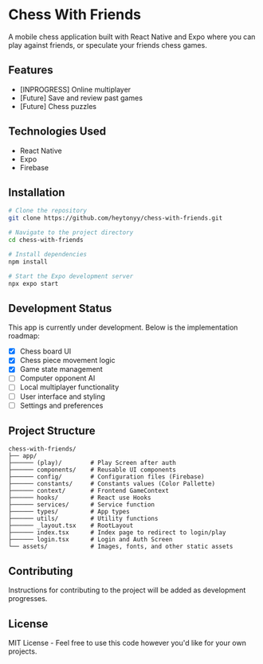 # Chess With Friends

A mobile chess application built with React Native and Expo where you can play against friends, or speculate your friends chess games.

## Features

- [INPROGRESS] Online multiplayer
- [Future] Save and review past games
- [Future] Chess puzzles

## Technologies Used

- React Native
- Expo
- Firebase

## Installation

```bash
# Clone the repository
git clone https://github.com/heytonyy/chess-with-friends.git

# Navigate to the project directory
cd chess-with-friends

# Install dependencies
npm install

# Start the Expo development server
npx expo start
```

## Development Status

This app is currently under development. Below is the implementation roadmap:

- [x] Chess board UI
- [x] Chess piece movement logic
- [x] Game state management
- [ ] Computer opponent AI
- [ ] Local multiplayer functionality
- [ ] User interface and styling
- [ ] Settings and preferences

## Project Structure

```
chess-with-friends/
├── app/         
├────── (play)/        # Play Screen after auth
├────── components/    # Reusable UI components
├────── config/        # Configuration files (Firebase)
├────── constants/     # Constants values (Color Pallette)
├────── context/       # Frontend GameContext
├────── hooks/         # React use Hooks
├────── services/      # Service function 
├────── types/         # App types
├────── utils/         # Utility functions
├────── _layout.tsx    # RootLayout
├────── index.tsx      # Index page to redirect to login/play
├────── login.tsx      # Login and Auth Screen
└── assets/            # Images, fonts, and other static assets
```

## Contributing

Instructions for contributing to the project will be added as development progresses.

## License

MIT License - Feel free to use this code however you'd like for your own projects.
